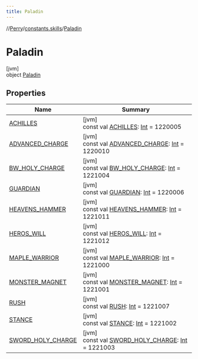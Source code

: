```yaml
---
title: Paladin
---
```

//[Perry](../../../index.html)/[constants.skills](../index.html)/[Paladin](index.html)



# Paladin



[jvm]\
object [Paladin](index.html)



## Properties


| Name | Summary |
|---|---|
| [ACHILLES](-a-c-h-i-l-l-e-s.html) | [jvm]<br>const val [ACHILLES](-a-c-h-i-l-l-e-s.html): [Int](https://kotlinlang.org/api/latest/jvm/stdlib/kotlin/-int/index.html) = 1220005 |
| [ADVANCED_CHARGE](-a-d-v-a-n-c-e-d_-c-h-a-r-g-e.html) | [jvm]<br>const val [ADVANCED_CHARGE](-a-d-v-a-n-c-e-d_-c-h-a-r-g-e.html): [Int](https://kotlinlang.org/api/latest/jvm/stdlib/kotlin/-int/index.html) = 1220010 |
| [BW_HOLY_CHARGE](-b-w_-h-o-l-y_-c-h-a-r-g-e.html) | [jvm]<br>const val [BW_HOLY_CHARGE](-b-w_-h-o-l-y_-c-h-a-r-g-e.html): [Int](https://kotlinlang.org/api/latest/jvm/stdlib/kotlin/-int/index.html) = 1221004 |
| [GUARDIAN](-g-u-a-r-d-i-a-n.html) | [jvm]<br>const val [GUARDIAN](-g-u-a-r-d-i-a-n.html): [Int](https://kotlinlang.org/api/latest/jvm/stdlib/kotlin/-int/index.html) = 1220006 |
| [HEAVENS_HAMMER](-h-e-a-v-e-n-s_-h-a-m-m-e-r.html) | [jvm]<br>const val [HEAVENS_HAMMER](-h-e-a-v-e-n-s_-h-a-m-m-e-r.html): [Int](https://kotlinlang.org/api/latest/jvm/stdlib/kotlin/-int/index.html) = 1221011 |
| [HEROS_WILL](-h-e-r-o-s_-w-i-l-l.html) | [jvm]<br>const val [HEROS_WILL](-h-e-r-o-s_-w-i-l-l.html): [Int](https://kotlinlang.org/api/latest/jvm/stdlib/kotlin/-int/index.html) = 1221012 |
| [MAPLE_WARRIOR](-m-a-p-l-e_-w-a-r-r-i-o-r.html) | [jvm]<br>const val [MAPLE_WARRIOR](-m-a-p-l-e_-w-a-r-r-i-o-r.html): [Int](https://kotlinlang.org/api/latest/jvm/stdlib/kotlin/-int/index.html) = 1221000 |
| [MONSTER_MAGNET](-m-o-n-s-t-e-r_-m-a-g-n-e-t.html) | [jvm]<br>const val [MONSTER_MAGNET](-m-o-n-s-t-e-r_-m-a-g-n-e-t.html): [Int](https://kotlinlang.org/api/latest/jvm/stdlib/kotlin/-int/index.html) = 1221001 |
| [RUSH](-r-u-s-h.html) | [jvm]<br>const val [RUSH](-r-u-s-h.html): [Int](https://kotlinlang.org/api/latest/jvm/stdlib/kotlin/-int/index.html) = 1221007 |
| [STANCE](-s-t-a-n-c-e.html) | [jvm]<br>const val [STANCE](-s-t-a-n-c-e.html): [Int](https://kotlinlang.org/api/latest/jvm/stdlib/kotlin/-int/index.html) = 1221002 |
| [SWORD_HOLY_CHARGE](-s-w-o-r-d_-h-o-l-y_-c-h-a-r-g-e.html) | [jvm]<br>const val [SWORD_HOLY_CHARGE](-s-w-o-r-d_-h-o-l-y_-c-h-a-r-g-e.html): [Int](https://kotlinlang.org/api/latest/jvm/stdlib/kotlin/-int/index.html) = 1221003 |

